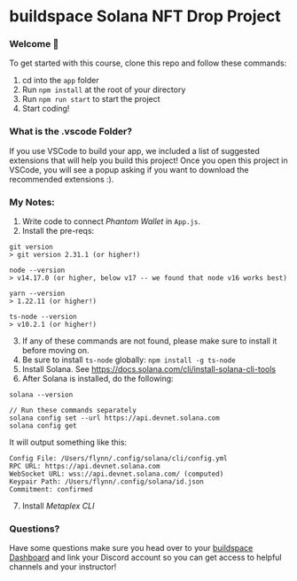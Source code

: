 # buildspace Solana NFT Drop Project
### Welcome 👋
To get started with this course, clone this repo and follow these commands:

1. cd into the `app` folder
2. Run `npm install` at the root of your directory
3. Run `npm run start` to start the project
4. Start coding!

### What is the .vscode Folder?
If you use VSCode to build your app, we included a list of suggested extensions that will help you build this project! Once you open this project in VSCode, you will see a popup asking if you want to download the recommended extensions :).

### My Notes:  
1. Write code to connect _Phantom Wallet_ in `App.js`. 
2. Install the pre-reqs: 
```
git version
> git version 2.31.1 (or higher!)

node --version
> v14.17.0 (or higher, below v17 -- we found that node v16 works best)

yarn --version
> 1.22.11 (or higher!)

ts-node --version
> v10.2.1 (or higher!)
```
3. If any of these commands are not found, please make sure to install it before moving on. 
4. Be sure to install `ts-node` globally: 
   `npm install -g ts-node`
5. Install Solana. See https://docs.solana.com/cli/install-solana-cli-tools
6. After Solana is installed, do the following: 
```
solana --version

// Run these commands separately
solana config set --url https://api.devnet.solana.com
solana config get
```

It will output something like this: 
```
Config File: /Users/flynn/.config/solana/cli/config.yml
RPC URL: https://api.devnet.solana.com
WebSocket URL: wss://api.devnet.solana.com/ (computed)
Keypair Path: /Users/flynn/.config/solana/id.json
Commitment: confirmed
```
7. Install _Metaplex CLI_


### Questions?
Have some questions make sure you head over to your [buildspace Dashboard](https://app.buildspace.so/projects/CO77556be5-25e9-49dd-a799-91a2fc29520e) and link your Discord account so you can get access to helpful channels and your instructor!


